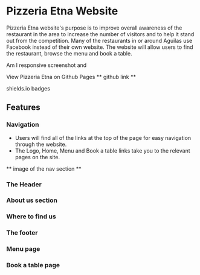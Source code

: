 # Pizzeria Etna Website
Pizzeria Etna website's purpose is to improve overall awareness of the restaurant in the area to increase the number of visitors and to help it stand out from the competition. Many of the restaurants in or around Aguilas use Facebook instead of their own website. The website will allow users to find the restaurant, browse the menu and book a table. 

Am I responsive screenshot and 

View Pizzeria Etna on Github Pages ** github link **

shields.io badges

##  Features

### Navigation

*  Users will find all of the links at the top of the page for easy navigation through the website. 
* The Logo, Home, Menu and Book a table links take you to the relevant pages on the site. 

** image of the nav section **

### The Header



### About us section



### Where to find us



### The footer



### Menu page



### Book a table page



